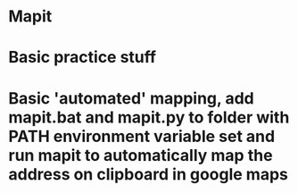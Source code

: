 # Mapit
# Basic practice stuff
# Basic 'automated' mapping, add mapit.bat and mapit.py to folder with PATH environment variable set and run mapit to automatically map the address on clipboard in google maps
